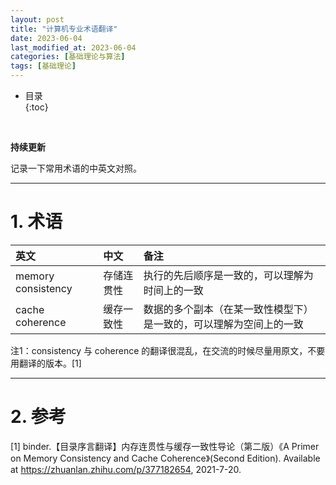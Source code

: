 ```yaml
---
layout: post
title: "计算机专业术语翻译"
date: 2023-06-04
last_modified_at: 2023-06-04
categories: [基础理论与算法]
tags: [基础理论]
---
```


* 目录  
{:toc}
<br/>

**持续更新**   

记录一下常用术语的中英文对照。   

---

# 1. 术语 

|英文|中文|备注|
|:--|:--|:--|
|memory consistency|存储连贯性|执行的先后顺序是一致的，可以理解为时间上的一致|
|cache coherence|缓存一致性|数据的多个副本（在某一致性模型下）是一致的，可以理解为空间上的一致|


注1：consistency 与 coherence 的翻译很混乱，在交流的时候尽量用原文，不要用翻译的版本。[1]    


---

# 2. 参考

[1] binder.【目录序言翻译】内存连贯性与缓存一致性导论（第二版）《A Primer on Memory Consistency and Cache Coherence》(Second Edition). Available at https://zhuanlan.zhihu.com/p/377182654, 2021-7-20.   